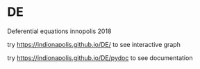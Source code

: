 # DE
Deferential equations innopolis 2018

try https://indionapolis.github.io/DE/ to see interactive graph

try https://indionapolis.github.io/DE/pydoc to see documentation
